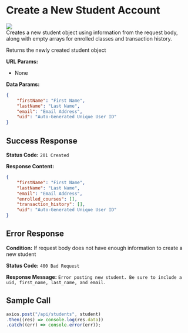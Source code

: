 # Create a New Student Account
![](https://img.shields.io/badge/%2Fapi%2Fstudents-POST-blue?style=flat-square)\
Creates a new student object using information from the request body, along with empty arrays for enrolled classes and transaction history.

Returns the newly created student object

**URL Params:**
- None

**Data Params:**
```json
{
    "firstName": "First Name",
    "lastName": "Last Name",
    "email": "Email Address",
    "uid": "Auto-Generated Unique User ID"
}
```

## Success Response
**Status Code:** `201 Created`

**Response Content:**
```json
{
    "firstName": "First Name",
    "lastName": "Last Name",
    "email": "Email Address",
    "enrolled_courses": [],
    "transaction_history": [],
    "uid": "Auto-Generated Unique User ID"
}
```

## Error Response
**Condition:** If request body does not have enough information to create a new student

**Status Code:** `400 Bad Request`

**Response Message:** `Error posting new student. Be sure to include a uid, first_name, last_name, and email.`

## Sample Call
```js
axios.post("/api/students", student)
.then((res) => console.log(res.data))
.catch((err) => console.error(err));
```